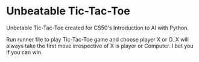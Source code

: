 # Unbeatable Tic-Tac-Toe
Unbetable Tic-Tac-Toe created for CS50's Introduction to AI with Python.

Run runner file to play Tic-Tac-Toe game and choose player X or O. 
X will always take the first move irrespective of X is player or Computer.
I bet you if you can win.
